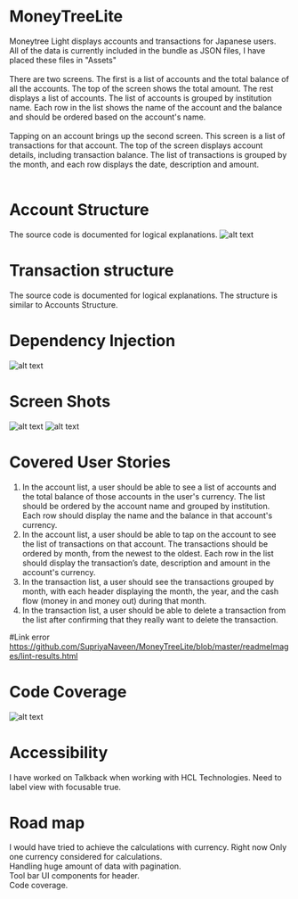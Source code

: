 # MoneyTreeLite
Moneytree Light displays accounts and transactions for Japanese users. 
<br/> All of the data is currently included in the bundle as JSON files, I have placed these files in "Assets"
<br/>
<br/> There are two screens. The first is a list of accounts and the total balance of all the accounts.
The top of the screen shows the total amount. The rest displays a list of accounts. The list
of accounts is grouped by institution name. Each row in the list shows the name of the
account and the balance and should be ordered based on the account's name.
<br/>
<br/>Tapping on an account brings up the second screen. This screen is a list of transactions for that
account. The top of the screen displays account details, including transaction balance. 
The list of transactions is grouped by the month, and each row displays
the date, description and amount.
<br/>
<br/>

# Account Structure
The source code is documented for logical explanations.
![alt text](https://github.com/SupriyaNaveen/MoneyTreeLite/blob/master/readmeImages/accounts_structure.jpg)

# Transaction structure
The source code is documented for logical explanations.
The structure is similar to Accounts Structure.

# Dependency Injection
![alt text](https://github.com/SupriyaNaveen/MoneyTreeLite/blob/master/readmeImages/dependency_structure.jpg)

# Screen Shots
![alt text](https://github.com/SupriyaNaveen/MoneyTreeLite/blob/master/readmeImages/accounts.png)
![alt text](https://github.com/SupriyaNaveen/MoneyTreeLite/blob/master/readmeImages/transactions.png)

# Covered User Stories
1. In the account list, a user should be able to see a list of accounts and the total balance
of those accounts in the user's currency. The list should be ordered by the account
name and grouped by institution. Each row should display the name and the
balance in that account's currency. <br/>
2. In the account list, a user should be able to tap on the account to see the list of
transactions on that account. The transactions should be ordered by month, from the
newest to the oldest. Each row in the list should display the transaction’s date,
description and amount in the account's currency. <br/>
3. In the transaction list, a user should see the transactions grouped by month, with each
header displaying the month, the year, and the cash flow (money in and money out)
during that month. <br/>
4. In the transaction list, a user should be able to delete a transaction from the list after
confirming that they really want to delete the transaction.

#Link error
https://github.com/SupriyaNaveen/MoneyTreeLite/blob/master/readmeImages/lint-results.html

# Code Coverage
![alt text](https://github.com/SupriyaNaveen/MoneyTreeLite/blob/master/readmeImages/CodeCoverage.PNG)

# Accessibility
I have worked on Talkback when working with HCL Technologies. Need to label view with focusable true.

# Road map
I would have tried to achieve the calculations with currency. Right now Only one currency considered for calculations.<br/>
Handling huge amount of data with pagination.<br/>
Tool bar UI components for header. <br/>
Code coverage.
